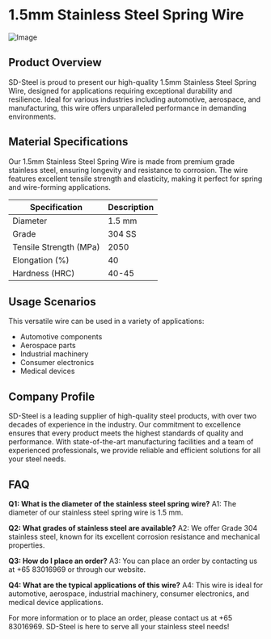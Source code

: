 # 1.5mm Stainless Steel Spring Wire

![Image](https://github.com/user-attachments/assets/2567258e-e124-4816-932d-1809bd27ef0b)

## Product Overview
SD-Steel is proud to present our high-quality 1.5mm Stainless Steel Spring Wire, designed for applications requiring exceptional durability and resilience. Ideal for various industries including automotive, aerospace, and manufacturing, this wire offers unparalleled performance in demanding environments.

## Material Specifications
Our 1.5mm Stainless Steel Spring Wire is made from premium grade stainless steel, ensuring longevity and resistance to corrosion. The wire features excellent tensile strength and elasticity, making it perfect for spring and wire-forming applications.

| Specification | Description |
|---------------|-------------|
| Diameter      | 1.5 mm      |
| Grade         | 304 SS      |
| Tensile Strength (MPa) | 2050 |
| Elongation (%) | 40          |
| Hardness (HRC) | 40-45       |

## Usage Scenarios
This versatile wire can be used in a variety of applications:
- Automotive components
- Aerospace parts
- Industrial machinery
- Consumer electronics
- Medical devices

## Company Profile
SD-Steel is a leading supplier of high-quality steel products, with over two decades of experience in the industry. Our commitment to excellence ensures that every product meets the highest standards of quality and performance. With state-of-the-art manufacturing facilities and a team of experienced professionals, we provide reliable and efficient solutions for all your steel needs.

## FAQ
**Q1: What is the diameter of the stainless steel spring wire?**
A1: The diameter of our stainless steel spring wire is 1.5 mm.

**Q2: What grades of stainless steel are available?**
A2: We offer Grade 304 stainless steel, known for its excellent corrosion resistance and mechanical properties.

**Q3: How do I place an order?**
A3: You can place an order by contacting us at +65 83016969 or through our website.

**Q4: What are the typical applications of this wire?**
A4: This wire is ideal for automotive, aerospace, industrial machinery, consumer electronics, and medical device applications.

For more information or to place an order, please contact us at +65 83016969. SD-Steel is here to serve all your stainless steel needs!
